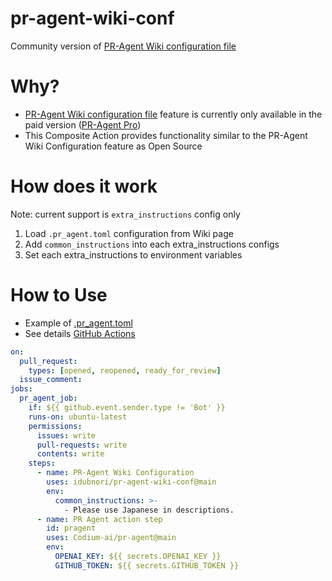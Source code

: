# pr-agent-wiki-conf
Community version of [PR-Agent Wiki configuration file](https://pr-agent-docs.codium.ai/usage-guide/configuration_options/#wiki-configuration-file)

# Why?
- [PR-Agent Wiki configuration file](https://pr-agent-docs.codium.ai/usage-guide/configuration_options/#wiki-configuration-file) feature is currently only available in the paid version ([PR-Agent Pro](https://www.codium.ai/pricing/))
- This Composite Action provides functionality similar to the PR-Agent Wiki Configuration feature as Open Source

# How does it work
Note: current support is `extra_instructions` config only

1. Load `.pr_agent.toml` configuration from Wiki page
1. Add `common_instructions` into each extra_instructions configs
1. Set each extra_instructions to environment variables

# How to Use
- Example of [.pr_agent.toml](https://github.com/idubnori/pr-agent-wiki-conf/wiki/.pr_agent.toml)
- See details [GitHub Actions](https://github.com/idubnori/pr-agent-wiki-conf/actions)
```yaml
on:
  pull_request:
    types: [opened, reopened, ready_for_review]
  issue_comment:
jobs:
  pr_agent_job:
    if: ${{ github.event.sender.type != 'Bot' }}
    runs-on: ubuntu-latest
    permissions:
      issues: write
      pull-requests: write
      contents: write
    steps:
      - name: PR-Agent Wiki Configuration
        uses: idubnori/pr-agent-wiki-conf@main
        env:
          common_instructions: >-
            - Please use Japanese in descriptions.
      - name: PR Agent action step
        id: pragent
        uses: Codium-ai/pr-agent@main
        env:
          OPENAI_KEY: ${{ secrets.OPENAI_KEY }}
          GITHUB_TOKEN: ${{ secrets.GITHUB_TOKEN }}
```
